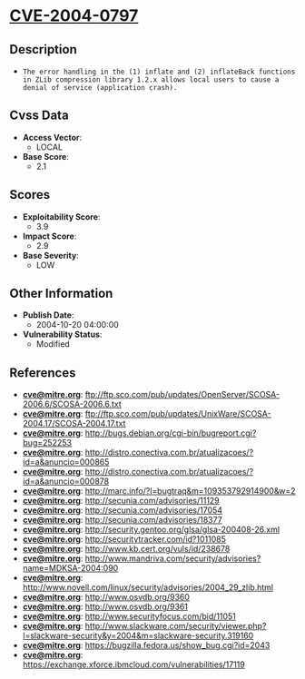 
# [CVE-2004-0797](ftp://ftp.sco.com/pub/updates/OpenServer/SCOSA-2006.6/SCOSA-2006.6.txt)

## Description

- `The error handling in the (1) inflate and (2) inflateBack functions in ZLib compression library 1.2.x allows local users to cause a denial of service (application crash).`

## Cvss Data

- **Access Vector**:
  - LOCAL
- **Base Score**:
  - 2.1

## Scores

- **Exploitability Score**:
  - 3.9
- **Impact Score**:
  - 2.9
- **Base Severity**:
  - LOW

## Other Information

- **Publish Date**:
  - 2004-10-20 04:00:00
- **Vulnerability Status**:
  - Modified

## References

- **cve@mitre.org**: ftp://ftp.sco.com/pub/updates/OpenServer/SCOSA-2006.6/SCOSA-2006.6.txt
- **cve@mitre.org**: ftp://ftp.sco.com/pub/updates/UnixWare/SCOSA-2004.17/SCOSA-2004.17.txt
- **cve@mitre.org**: http://bugs.debian.org/cgi-bin/bugreport.cgi?bug=252253
- **cve@mitre.org**: http://distro.conectiva.com.br/atualizacoes/?id=a&anuncio=000865
- **cve@mitre.org**: http://distro.conectiva.com.br/atualizacoes/?id=a&anuncio=000878
- **cve@mitre.org**: http://marc.info/?l=bugtraq&m=109353792914900&w=2
- **cve@mitre.org**: http://secunia.com/advisories/11129
- **cve@mitre.org**: http://secunia.com/advisories/17054
- **cve@mitre.org**: http://secunia.com/advisories/18377
- **cve@mitre.org**: http://security.gentoo.org/glsa/glsa-200408-26.xml
- **cve@mitre.org**: http://securitytracker.com/id?1011085
- **cve@mitre.org**: http://www.kb.cert.org/vuls/id/238678
- **cve@mitre.org**: http://www.mandriva.com/security/advisories?name=MDKSA-2004:090
- **cve@mitre.org**: http://www.novell.com/linux/security/advisories/2004_29_zlib.html
- **cve@mitre.org**: http://www.osvdb.org/9360
- **cve@mitre.org**: http://www.osvdb.org/9361
- **cve@mitre.org**: http://www.securityfocus.com/bid/11051
- **cve@mitre.org**: http://www.slackware.com/security/viewer.php?l=slackware-security&y=2004&m=slackware-security.319160
- **cve@mitre.org**: https://bugzilla.fedora.us/show_bug.cgi?id=2043
- **cve@mitre.org**: https://exchange.xforce.ibmcloud.com/vulnerabilities/17119
